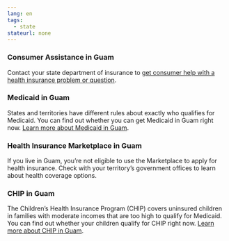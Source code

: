 ```yaml
--- 
lang: en 
tags: 
  - state
stateurl: none 
--- 
```


### Consumer Assistance in Guam

Contact your state department of insurance to [get consumer help with a health insurance problem or question](https://www.guamtax.com/).

### Medicaid in Guam

States and territories have different rules about exactly who qualifies for Medicaid. You can find out whether you can get Medicaid in Guam right now. [Learn more about Medicaid in Guam](http://dphss.guam.gov/). 

### Health Insurance Marketplace in Guam

If you live in Guam, you’re not eligible to use the Marketplace to apply for health insurance. Check with your territory’s government offices to learn about health coverage options. 

### CHIP in Guam

The Children’s Health Insurance Program (CHIP) covers uninsured children in families with moderate incomes that are too high to qualify for Medicaid. You can find out whether your children qualify for CHIP right now. [Learn more about CHIP in Guam](http://dphss.guam.gov/).
